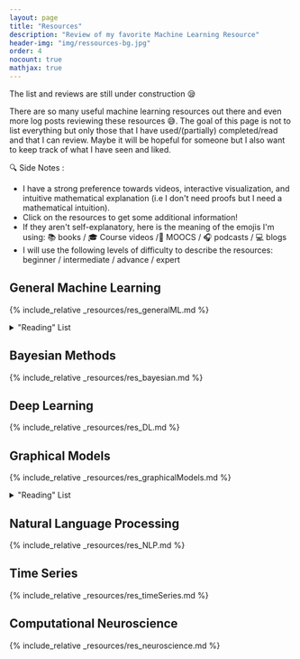 ```yaml
---
layout: page
title: "Resources"
description: "Review of my favorite Machine Learning Resource"
header-img: "img/ressources-bg.jpg"
order: 4
nocount: true
mathjax: true
---
```


The list and reviews are still under construction :sleepy: 

There are so many useful machine learning resources out there and even more log posts reviewing these resources :sweat_smile:. The goal of this page is not to list everything but only those that I have used/(partially) completed/read and that I can review. Maybe it will be hopeful for someone but I also want to keep track of what I have seen and liked. 

:mag: <span class='note'> Side Notes </span> :
* I have a strong preference towards videos, interactive visualization, and intuitive mathematical explanation (i.e I don't need proofs but I need a mathematical intuition).
* Click on the resources to get some additional information!
* If they aren't self-explanatory, here is the meaning of the emojis I'm using: :books: books / :mortar_board: Course videos /:movie_camera: MOOCS  / :headphones: podcasts / :computer: blogs 
* I will use the following levels of difficulty to describe the resources: beginner / intermediate / advance / expert

## General Machine Learning
{% include_relative _resources/res_generalML.md %}
<p></p>

<div>
<details>
<summary>"Reading" List</summary>
<div markdown='1'>
* :books: [The Elements of Statistical Learning - T. Hastie, R. Tibshirani, J. Friedman](https://web.stanford.edu/~hastie/Papers/ESLII.pdf){:.mdLink}
* :books: [Python Machine Learning - S. Raschka](https://sebastianraschka.com/books.html){:.mdLink}
* :mortar_board: [CMU - Statistical Machine Learning](https://www.youtube.com/watch?v=zcMnu-3wkWo&list=PLTB9VQq8WiaCBK2XrtYn5t9uuPdsNm7YE){:.mdLink}
* :headphones: [Talking Machines](https://www.thetalkingmachines.com/){:.mdLink}
* :headphones: [Partially Derivative](http://partiallyderivative.com/){:.mdLink}
* :headphones: [IBM Analytics Insights](https://www.acast.com/ibmanalyticsinsightspodcasts){:.mdLink}
* :headphones: [Linear Digressions](http://lineardigressions.com/){:.mdLink}
</div>
</details>
</div>

## Bayesian Methods
{% include_relative _resources/res_bayesian.md %}
<p></p>

## Deep Learning
{% include_relative _resources/res_DL.md %}
<p></p>

## Graphical Models
{% include_relative _resources/res_graphicalModels.md %}
<p></p>


<div>
<details>
<summary>"Reading" List</summary>
<div markdown='1'>
* :books: [Probabilistic Graphical Models - D. Koller, N. Friedman](http://pgm.stanford.edu/){:.mdLink}
* :movie_camera: [Coursera - Probabilistic Graphical Models](https://www.coursera.org/specializations/probabilistic-graphical-models){:.mdLink}
</div>
</details>
</div>

## Natural Language Processing
{% include_relative _resources/res_NLP.md %}
<p></p>

## Time Series
{% include_relative _resources/res_timeSeries.md %}
<p></p>

## Computational Neuroscience
{% include_relative _resources/res_neuroscience.md %}
<p></p>















  